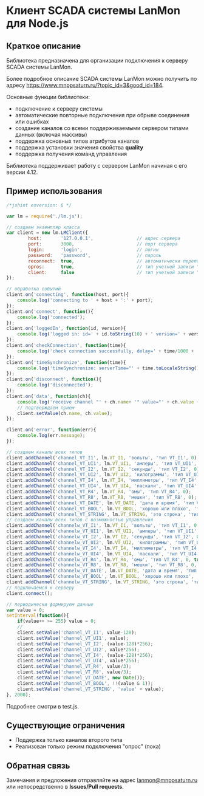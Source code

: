 # Клиент SCADA системы LanMon для Node.js

## Краткое описание

Библиотека предназначена для организации подключения к серверу SCADA системы LanMon.

Более подробное описание SCADA системы LanMon можно получить по адресу <https://www.mnppsaturn.ru/?topic_id=3&good_id=184>.

Основные функции библиотеки:

* подключение к серверу системы
* автоматические повторные подключения при обрыве соединения или ошибках
* создание каналов со всеми поддерживаемыми сервером типами данных (включая массивы)
* поддержка основных типов атрибутов каналов
* поддержка установки значения свойства **quality**
* поддержка получения команд управления

Библиотека поддерживает работу с сервером LanMon начиная с его версии 4.12.

## Пример использования

```javascript
/*jshint esversion: 6 */

var lm = require('./lm.js');

// создаем экземпляр класса
var client = new lm.LMClient({
        host:       '127.0.0.1',                // адрес сервера
        port:       3000,                       // порт сервера
        login:      'login',                    // логин
        password:   'password',                 // пароль
        reconnect:  true,                       // автоматически переподключаться при ошибках и разрывах связи
        opros:      true,                       // тип учетной записи "опрос"
        client:     false                       // тип учетной записи "клиент"
});

// обработка событий
client.on('connecting', function(host, port){
    console.log('connecting to ' + host + ':' + port);
});
client.on('connect', function(){
    console.log('connected');
});
client.on('loggedIn', function(id, version){
    console.log('logged in: id=' + id.toString(10) + ' version=' + version);
});
client.on('checkConnection', function(time){
    console.log('check connection successfully, delay=' + time/1000 + ' ms');
});
client.on('timeSynchronize', function(time){
    console.log('timeSynchronize: serverTime="' + time.toLocaleString() + '"');
});
client.on('disconnect', function(){
    console.log('disconnected');
});
client.on('data', function(ch){
    console.log('receive channel "' + ch.name+ '" value="' + ch.value + '"');
    // подтверждаем прием
    client.setValue(ch.name, ch.value);
});

client.on('error', function(err){
    console.log(err.message);
});

// создаем каналы всех типов
client.addChannel('channel_VT_I1', lm.VT_I1, 'вольты', 'тип VT_I1', 0);
client.addChannel('channel_VT_UI1', lm.VT_UI1, 'амперы', 'тип VT_UI1', 0);
client.addChannel('channel_VT_I2', lm.VT_I2, 'секунды', 'тип VT_I2', 0);
client.addChannel('channel_VT_UI2', lm.VT_UI2, 'килограммы', 'тип VT_UI2', 0);
client.addChannel('channel_VT_I4', lm.VT_I4, 'миллиметры', 'тип VT_I4', 0);
client.addChannel('channel_VT_UI4', lm.VT_UI4, 'паскали', 'тип VT_UI4', 0);
client.addChannel('channel_VT_R4', lm.VT_R4, 'омы', 'тип VT_R4', 0);
client.addChannel('channel_VT_R8', lm.VT_R8, 'мешки', 'тип VT_R8', 0);
client.addChannel('channel_VT_DATE', lm.VT_DATE, 'дата и время', 'тип VT_DATE', 0);
client.addChannel('channel_VT_BOOL', lm.VT_BOOL, 'хорошо или плохо', 'тип VT_BOOL', 0);
client.addChannel('channel_VT_STRING', lm.VT_STRING, 'это строка', 'тип VT_STRING', 0);
// создаем каналы всех типов с возможностью управления
client.addChannel('channelw_VT_I1', lm.VT_I1, 'вольты', 'тип VT_I1', 0, true);
client.addChannel('channelw_VT_UI1', lm.VT_UI1, 'амперы', 'тип VT_UI1', 0, true);
client.addChannel('channelw_VT_I2', lm.VT_I2, 'секунды', 'тип VT_I2', 0, true);
client.addChannel('channelw_VT_UI2', lm.VT_UI2, 'килограммы', 'тип VT_UI2', 0, true);
client.addChannel('channelw_VT_I4', lm.VT_I4, 'миллиметры', 'тип VT_I4', 0, true);
client.addChannel('channelw_VT_UI4', lm.VT_UI4, 'паскали', 'тип VT_UI4', 0, true);
client.addChannel('channelw_VT_R4', lm.VT_R4, 'омы', 'тип VT_R4', 0, true);
client.addChannel('channelw_VT_R8', lm.VT_R8, 'мешки', 'тип VT_R8', 0, true);
client.addChannel('channelw_VT_DATE', lm.VT_DATE, 'дата и время', 'тип VT_DATE', 0, true);
client.addChannel('channelw_VT_BOOL', lm.VT_BOOL, 'хорошо или плохо', 'тип VT_BOOL', 0, true);
client.addChannel('channelw_VT_STRING', lm.VT_STRING, 'это строка', 'тип VT_STRING', 0, true);
// подключаемся к серверу
client.connect();

// периодически формируем данные
var value = 0;
setInterval(function(){
    if(value++ >= 255) value = 0;
    //
    client.setValue('channel_VT_I1', value-128);
    client.setValue('channel_VT_UI1', value);
    client.setValue('channel_VT_I2', (value-128)*256);
    client.setValue('channel_VT_UI2', value*256);
    client.setValue('channel_VT_I4', (value-128)*256);
    client.setValue('channel_VT_UI4', value*256);
    client.setValue('channel_VT_R4', value/3);
    client.setValue('channel_VT_R8', value/3);
    client.setValue('channel_VT_DATE', new Date());
    client.setValue('channel_VT_BOOL', !!(value & 1));
    client.setValue('channel_VT_STRING', 'value' + value);
}, 2000);

```

Подробнее смотри в test.js.

## Существующие ограничения

* Поддержка только каналов второго типа
* Реализован только режим подключения "опрос" (пока)

## Обратная связь

Замечания и предложения отправляйте на адрес lanmon@mnppsaturn.ru или непосредственно в **Issues/Pull requests**.
